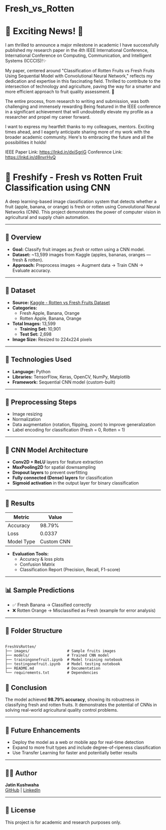 # Fresh_vs_Rotten
# 🎉 Exciting News! 🎉 
 
I am thrilled to announce a major milestone in academic I have successfully published my research paper in the 4th IEEE International Conference, International Conference on Computing, Communication, and Intelligent Systems (ICCCIS)!✨

My paper, centered around "Classification of Rotten Fruits vs Fresh Fruits Using Sequential Model with Convolutional Neural Network," reflects my dedication and expertise in this fascinating field. Thrilled to contribute to the intersection of technology and agriculture, paving the way for a smarter and more efficient approach to fruit quality assessment. 🔗 

The entire process, from research to writing and submission, was both challenging and immensely rewarding Being featured in the IEEE conference in a significant achievement that will undoubtedly elevate my profile as a researcher and propel my career forward.

   I want to express my heartfelt thanks to my colleagues, mentors. Exciting times ahead, and I eagerly anticipate sharing more of my work with the broader academic community. Here's to embracing the future and all the possibilities it holds! 
 
IEEE Paper Link: https://lnkd.in/dxiSgriG
Conference Link: https://lnkd.in/d8nvrHvQ 

# 🍎 Freshify - Fresh vs Rotten Fruit Classification using CNN

A deep learning-based image classification system that detects whether a fruit (apple, banana, or orange) is fresh or rotten using Convolutional Neural Networks (CNN). This project demonstrates the power of computer vision in agricultural and supply chain automation.

---

## 📌 Overview

- **Goal:** Classify fruit images as *fresh* or *rotten* using a CNN model.
- **Dataset:** ~13,599 images from Kaggle (apples, bananas, oranges — fresh & rotten).
- **Approach:** Preprocess images → Augment data → Train CNN → Evaluate accuracy.

---

## 🧪 Dataset

- **Source:** [Kaggle - Rotten vs Fresh Fruits Dataset](https://www.kaggle.com/datasets)
- **Categories:**  
  - Fresh Apple, Banana, Orange  
  - Rotten Apple, Banana, Orange  
- **Total Images:** 13,599  
  - **Training Set:** 10,901  
  - **Test Set:** 2,698  
- **Image Size:** Resized to 224x224 pixels

---

## 🔧 Technologies Used

- **Language:** Python  
- **Libraries:** TensorFlow, Keras, OpenCV, NumPy, Matplotlib  
- **Framework:** Sequential CNN model (custom-built)

---

## 🧼 Preprocessing Steps

- Image resizing  
- Normalization  
- Data augmentation (rotation, flipping, zoom) to improve generalization  
- Label encoding for classification (Fresh = 0, Rotten = 1)

---

## 🧠 CNN Model Architecture

- **Conv2D + ReLU** layers for feature extraction  
- **MaxPooling2D** for spatial downsampling  
- **Dropout layers** to prevent overfitting  
- **Fully connected (Dense) layers** for classification  
- **Sigmoid activation** in the output layer for binary classification

---

## 🎯 Results

| Metric     | Value     |
|------------|-----------|
| Accuracy   | 98.79%    |
| Loss       | 0.0337    |
| Model Type | Custom CNN |

- **Evaluation Tools:**  
  - Accuracy & loss plots  
  - Confusion Matrix  
  - Classification Report (Precision, Recall, F1-score)

---

## 📊 Sample Predictions

- ✅ Fresh Banana → Classified correctly  
- ❌ Rotten Orange → Misclassified as Fresh (example for error analysis)

---

## 📁 Folder Structure
```plaintext

FreshVsRotten/
├── images/                 # Sample fruits images
├── models/                 # Trained CNN model
├── trainingonefruit.ipynb  # Model training notebook
├── testingonefruit.ipynb   # Model testing notebook
├── README.md               # Documentation
└── requirements.txt        # Dependencies
```

## 📌 Conclusion

The model achieved **98.79% accuracy**, showing its robustness in classifying fresh and rotten fruits. It demonstrates the potential of CNNs in solving real-world agricultural quality control problems.

---

## 🚀 Future Enhancements

- Deploy the model as a web or mobile app for real-time detection  
- Expand to more fruit types and include degree-of-ripeness classification  
- Use Transfer Learning for faster and potentially better results

---

## 👨‍💻 Author

**Jatin Kushwaha**  
[GitHub](https://github.com/Jk319) | [LinkedIn](https://linkedin.com/in/jatin-kushwaha)

---

## 📄 License

This project is for academic and research purposes only.

